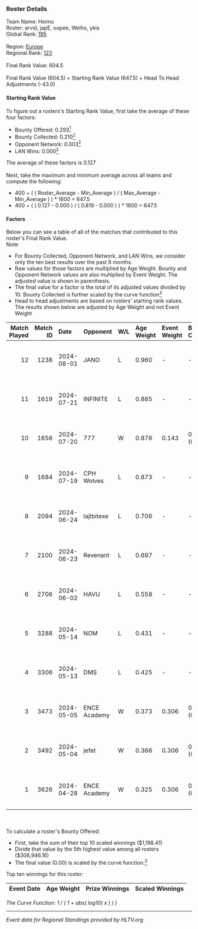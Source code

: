 ### Roster Details<br />
Team Name: Heimo<br />
Roster: arvid, japE, oopee, Welho, ykis<br />
Global Rank: [195](../../standings_global_2024_09_06.md)<br />
<br />
Region: [Europe]( ../../standings_europe_2024_09_06.md)<br />
Regional Rank: [123]( ../../standings_europe_2024_09_06.md)<br />
<br />
Final Rank Value:  604.5<br />
<br />
Final Rank Value (604.5) = Starting Rank Value (647.5) + Head To Head Adjustments (-43.0)<br />

#### Starting Rank Value<br />
To figure out a rosters's Starting Rank Value, first take the average of these four factors:<br />
- Bounty Offered: 0.293[<sup>1</sup>](#table2)
- Bounty Collected: 0.210[<sup>2</sup>](#table1)
- Opponent Network: 0.003[<sup>2</sup>](#table1)
- LAN Wins: 0.000[<sup>2</sup>](#table1)

The average of these factors is 0.127<br />
<br />
Next, take the maximum and minimum average across all teams and compute the following:<br />
- 400 + ( ( Roster_Average - Min_Average ) / ( Max_Average - Min_Average ) ) * 1600 = 647.5
- 400 + ( ( 0.127 - 0.000 ) / ( 0.819 - 0.000 ) ) * 1600 = 647.5


#### Factors<br />
Below you can see a table of all of the matches that contributed to this roster's Final Rank Value.<br />
Note:<br />

- For Bounty Collected, Opponent Network, and LAN Wins, we consider only the ten best results over the past 6 months.
- Raw values for those factors are multiplied by Age Weight. Bounty and Opponent Network values are also multiplied by Event Weight. The adjusted value is shown in parenthesis.
- The final value for a factor is the total of its adjusted values divided by 10. Bounty Collected is further scaled by the curve function[<sup>3</sup>](#curveFunction)
- Head to head adjustments are based on rosters' starting rank values. The results shown below are adjusted by Age Weight and not Event Weight
<span id="table1"></span><br />


| Match Played | Match ID | Date       | Opponent     | W/L | Age Weight | Event Weight | Bounty Collected | Opponent Network | LAN Wins  | H2H Adj. | Roster                             |
| -: | -: | :- | :- | :- | :- | :- | :- | :- | :- | -: | :- |
|           12 |     1238 | 2024-08-01 | JANO         | L   | 0.960      | -            | -                | -                | -         |   -15.32 | arvid, japE, oopee, Welho, ykis    |
|           11 |     1619 | 2024-07-21 | INFINITE     | L   | 0.885      | -            | -                | -                | -         |   -15.85 | arvid, japE, oopee, Welho, ykis    |
|           10 |     1658 | 2024-07-20 | 777          | W   | 0.878      | 0.143        | 0.010 (0.001)    | 0.117 (0.015)    | 0 (0.000) |    14.78 | arvid, japE, oopee, Welho, ykis    |
|            9 |     1684 | 2024-07-19 | CPH Wolves   | L   | 0.873      | -            | -                | -                | -         |    -6.46 | arvid, japE, oopee, Welho, ykis    |
|            8 |     2094 | 2024-06-24 | lajtbitexe   | L   | 0.706      | -            | -                | -                | -         |    -9.37 | arvid, oopee, Sm1llee, Welho, ykis |
|            7 |     2100 | 2024-06-23 | Revenant     | L   | 0.697      | -            | -                | -                | -         |    -3.87 | arvid, oopee, Sm1llee, Welho, ykis |
|            6 |     2706 | 2024-06-02 | HAVU         | L   | 0.558      | -            | -                | -                | -         |   -10.49 | arvid, japE, oopee, Welho, ykis    |
|            5 |     3288 | 2024-05-14 | NOM          | L   | 0.431      | -            | -                | -                | -         |    -8.87 | arvid, japE, oopee, Welho, ykis    |
|            4 |     3306 | 2024-05-13 | DMS          | L   | 0.425      | -            | -                | -                | -         |    -3.18 | arvid, japE, oopee, Welho, ykis    |
|            3 |     3473 | 2024-05-05 | ENCE Academy | W   | 0.373      | 0.306        | 0.002 (0.000)    | 0.079 (0.009)    | 0 (0.000) |     6.48 | arvid, japE, oopee, Welho, ykis    |
|            2 |     3492 | 2024-05-04 | jefet        | W   | 0.366      | 0.306        | 0.001 (0.000)    | 0.013 (0.001)    | 0 (0.000) |     3.69 | arvid, japE, oopee, Welho, ykis    |
|            1 |     3626 | 2024-04-28 | ENCE Academy | W   | 0.325      | 0.306        | 0.002 (0.000)    | 0.037 (0.004)    | 0 (0.000) |     5.48 | arvid, japE, oopee, Welho, ykis    |

<br />
<span id="table2"></span><br />
To calculate a roster's Bounty Offered:<br />

- First, take the sum of their top 10 scaled winnings ($1,198.41)
- Divide that value by the 5th highest value among all rosters ($308,946.16)
- The final value (0.00) is scaled by the curve function.[<sup>3</sup>](#curveFunction)

Top ten winnings for this roster:<br />

| Event Date | Age Weight | Prize Winnings | Scaled Winnings |
| :- | -: | :- | :- |


<span id="curveFunction"></span>_The Curve Function: 1 / ( 1 + abs( log10( x ) ) )_<br />

---
_Event data for Regional Standings provided by HLTV.org_<br />
